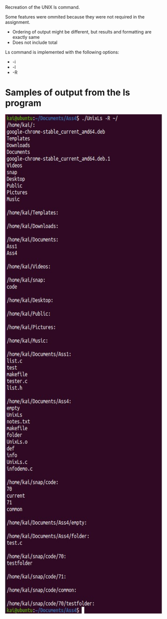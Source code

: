 Recreation of the UNIX ls command.

Some features were ommited because they were not required in the assignment.
  
* Ordering of output might be different, but results and formatting are exactly same
* Does not include total
  
Ls command is implemented with the following options: 

* -i 
* -l 
* -R
  
# Samples of output from the ls program

<p align="center">
  <a href="https://github.com/RedDogClifford/Unix-Ls/">
    <img src="/Sample_Images/sample_output_1_part1.jpg" alt="Logo" width="600" height="1600">
  </a>
</p>
